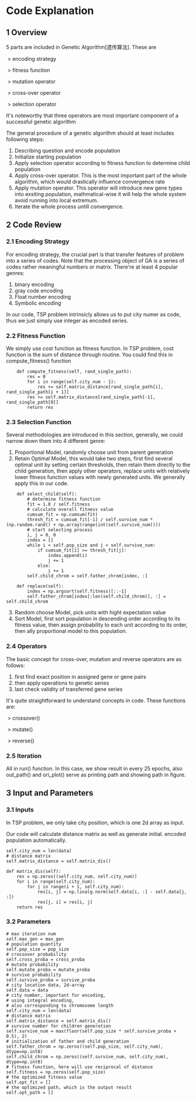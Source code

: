 # Code Explanation
## 1 Overview

5 parts are included in Genetic Algorithm[遗传算法]. These are

​	> encoding strategy

​	> fitness function 

​	> mutation operator

​	> cross-over operator

​	> selection operator

It's noteworthy that three operators are most important component of a successful genetic algorithm

The general procedure of a genetic algorithm should at least includes following steps:

1. Describing question and encode population
2. Initialize starting population
3. Apply selection operator according to fitness function to determine child population
4. Apply cross-over operator. This is the most important part of the whole algorithm, which would drastically influence convergence rate
5. Apply mutation operator. This operator will introduce new gene types into exsiting population, mathmatical-wise it will help the whole system avoid running into local extremum.
6. Iterate  the whole process untill convergence.

## 2 Code Review

### 2.1 Encoding Strategy

For encoding strategy, the crucial part is that transfer features of problem into a series of codes. Note that the processing object of GA is a series of codes rather meaningful numbers or matrix. There're at least 4 popular genres:

1. binary encoding
2. gray code encoding
3. Float number encoding
4. Symbolic encoding

In our code, TSP problem intrinsicly allows us to put city numer as code, thus we just simply use integer as encoded series.

### 2.2 Fitness Function

We simply use cost function as fitness function. In TSP problem, cost function is the sum of distance through routine. You could find this in compute_fitness() function

```code
    def compute_fitness(self, rand_single_path):
        res = 0
        for i in range(self.city_num - 1):
            res += self.matrix_distance[rand_single_path[i], rand_single_path[i + 1]]
        res += self.matrix_distance[rand_single_path[-1], rand_single_path[0]]
        return res
```

### 2.3 Selection Function

Several methodologies are introduced in this section, generally, we could narrow down them into 4 different genre:

1.  Proportional Model, randomly choose unit from parent generation
2. Retain Optimal Model, this would take two steps, first find several optimal unit by setting certain thresholds, then retain them directly to the child generation, then apply other operators, replace units with relatively lower fitness function values with newly generated units. We generally apply this in our code.

```code
    def select_child(self):
        # determine fitness function
        fit = 1.0 / self.fitness
        # calculate overall fitness value
        cumsum_fit = np.cumsum(fit)
        thresh_fit = cumsum_fit[-1] / self.survive_num * (np.random.rand() + np.array(range(int(self.survive_num))))
        # start selecting process
        i, j = 0, 0
        index = []
        while i < self.pop_size and j < self.survive_num:
            if cumsum_fit[i] >= thresh_fit[j]:
                index.append(i)
                j += 1
            else:
                i += 1
        self.child_chrom = self.father_chrom[index, :]
        
    def replace(self):
        index = np.argsort(self.fitness)[::-1]
        self.father_chrom[index[:len(self.child_chrom)], :] = self.child_chrom
```

3. Random choose Model, pick units with hight expectation value
4. Sort Model, first sort population in descending order according to its fitness value, then assign probability to each unit according to its order, then ally proportional model to this population.

### 2.4 Operators

The basic concept for cross-over, mutation and reverse operators are as follows:

1. first find exact position in assigned gene or gene pairs
2. then apply operations to genetic series 
3. last check validity of transferred gene series

It's quite straightforward to understand concepts in code. These functions are:

​	> crossover()

​	> mutate()

​	> reverse()

### 2.5 Iteration

All in run() function. In this case, we show result in every 25 epochs, also out_path() and ori_plot() serve as printing path and showing path in figure.



## 3 Input and Parameters

### 3.1 Inputs

In TSP problem, we only take city position, which is one 2d array as input. 

Our code will calculate distance matrix as well as generate initial. encoded population automatically. 

```code
self.city_num = len(data)
# distance matrix
self.matrix_distance = self.matrix_dis()

def matrix_dis(self):
	res = np.zeros((self.city_num, self.city_num))
	for i in range(self.city_num):
		for j in range(i + 1, self.city_num):
			res[i, j] = np.linalg.norm(self.data[i, :] - self.data[j, :])
			res[j, i] = res[i, j]
	return res
```

### 3.2 Parameters

```code
# max iteration num
self.max_gen = max_gen
# population quantity
self.pop_size = pop_size
# crossover probability
self.cross_proba = cross_proba
# mutate probability
self.mutate_proba = mutate_proba
# survive probability
self.survive_proba = survive_proba
# city location data, 2d-array
self.data = data
# city number, important for encoding,
# using integral encoding,
# also corresponding to chromosome length
self.city_num = len(data)
# distance matrix
self.matrix_distance = self.matrix_dis()
# survive number for children generation
self.survive_num = max(floor(self.pop_size * self.survive_proba + 0.5), 2)
# initialization of father and child generation
self.father_chrom = np.zeros((self.pop_size, self.city_num), dtype=np.int8)
self.child_chrom = np.zeros((self.survive_num, self.city_num), dtype=np.int8)
# fitness function, here will use reciprocal of distance
self.fitness = np.zeros(self.pop_size)
# the optimized fitness value
self.opt_fit = []
# the optimized path, which is the output result
self.opt_path = []
```

